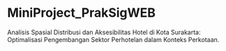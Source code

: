 # MiniProject_PrakSigWEB
Analisis Spasial Distribusi dan Aksesibilitas Hotel di Kota Surakarta: Optimalisasi Pengembangan Sektor Perhotelan dalam Konteks Perkotaan.
